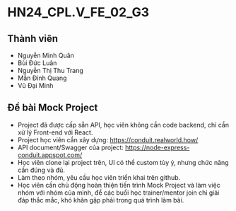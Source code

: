 # HN24_CPL.V_FE_02_G3

## Thành viên

- Nguyễn Minh Quân
- Bùi Đức Luân
- Nguyễn Thị Thu Trang
- Mẫn Đình Quang
- Vũ Đại Minh

## Đề bài Mock Project

- Project đã được cấp sẵn API, học viên không cần code backend, chỉ cần xử lý Front-end với React.
- Project học viên cần xây dựng: <https://conduit.realworld.how/>
- API document/Swagger của project: <https://node-express-conduit.appspot.com/>
- Học viên clone lại project trên, UI có thể custom tùy ý, nhưng chức năng cần đúng và đủ.
- Làm theo nhóm, yêu cầu học viên triển khai trên github.
- Học viên cần chủ động hoàn thiện tiến trình Mock Project và làm việc nhóm với nhóm của mình, để các buổi học trainer/mentor join chỉ giải đáp thắc mắc, khó khăn gặp phải trong quá trình làm bài.
